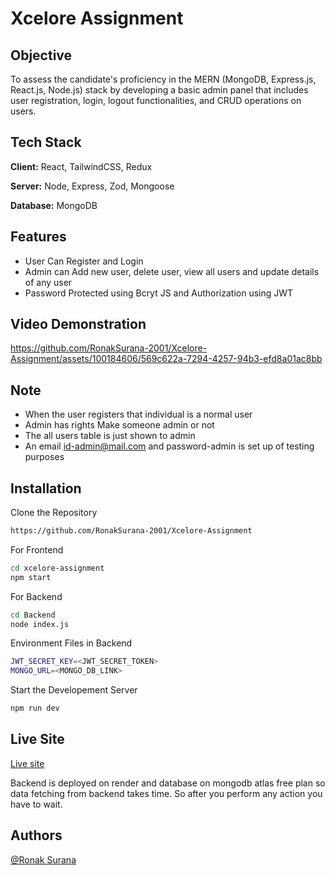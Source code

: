 
# Xcelore Assignment

## Objective

To assess the candidate's proficiency in the MERN (MongoDB, Express.js, React.js, Node.js)
stack by developing a basic admin panel that includes user registration, login, logout
functionalities, and CRUD operations on users.
## Tech Stack

**Client:** React, TailwindCSS, Redux

**Server:** Node, Express, Zod, Mongoose

**Database:** MongoDB

## Features

- User Can Register and Login
- Admin can Add new user, delete user, view all users and update details of any user
- Password Protected using Bcryt JS and Authorization using JWT

## Video Demonstration


https://github.com/RonakSurana-2001/Xcelore-Assignment/assets/100184606/569c622a-7294-4257-94b3-efd8a01ac8bb


## Note
- When the user registers that individual is a normal user
- Admin has rights Make someone admin or not
- The all users table is just shown to admin
- An email id-admin@mail.com and password-admin is set up of testing purposes
## Installation

Clone the Repository

```bash
https://github.com/RonakSurana-2001/Xcelore-Assignment
```
For Frontend
```bash
cd xcelore-assignment
npm start
```

For Backend
```bash
cd Backend
node index.js
```

Environment Files in Backend
```bash
JWT_SECRET_KEY=<JWT_SECRET_TOKEN>
MONGO_URL=<MONGO_DB_LINK>
```

Start the Developement Server
```bash
npm run dev
```
## Live Site

<a href="https://xcelore-assignment.vercel.app/">
Live site</a>  

Backend is deployed on render and database on mongodb atlas free plan so data fetching from backend takes time. So after you perform any action you have to wait.

## Authors

 [@Ronak Surana](https://www.linkedin.com/in/ronak-surana-944550205/)

